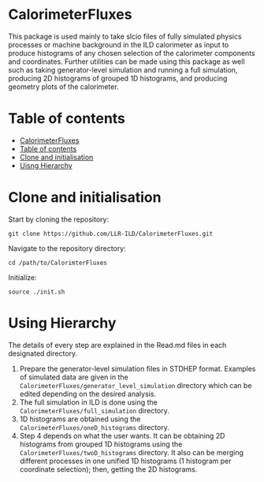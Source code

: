 CalorimeterFluxes
=============

This package is used mainly to take slcio files of fully simulated physics processes or machine background in the ILD calorimeter as input to produce histograms of any chosen selection of the calorimeter components and coordinates.
Further utilities can be made using this package as well such as taking generator-level simulation and running a full simulation, producing 2D histograms of grouped 1D histograms, and producing geometry plots of the calorimeter.  

Table of contents
=================
  * [CalorimeterFluxes](#CalorimeterFluxes)
  * [Table of contents](#table-of-contents)
  * [Clone and initialisation](#clone-and-initilisation)
  * [Uisng Hierarchy](#using-hierarchy)

Clone and initialisation
=================
Start by cloning the repository:
```
git clone https://github.com/LLR-ILD/CalorimeterFluxes.git
```
Navigate to the repository directory:
```
cd /path/to/CalorimterFluxes
```
Initialize:
```
source ./init.sh
```
Using Hierarchy
=================
The details of every step are explained in the Read.md files in each designated directory.
1. Prepare the generator-level simulation files in STDHEP format. Examples of simulated data are given in the ```CalorimeterFluxes/generator_level_simulation``` directory which can be edited depending on the desired analysis.
2. The full simulation in ILD is done using  the ```CalorimeterFluxes/full_simulation``` directory.
3. 1D histograms are obtained using the ```CalorimeterFluxes/oneD_histograms``` directory.
4. Step 4 depends on what the user wants. It can be obtaining 2D histograms from grouped 1D histograms using the ```CalorimeterFluxes/twoD_histograms``` directory. It also can be merging different processes in one unified 1D histograms (1 histogram per coordinate selection); then, getting the 2D histograms.
